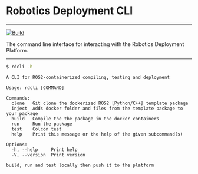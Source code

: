 # Robotics Deployment CLI

--- 

[![Build](https://github.com/Robotics-Deployment/cli/actions/workflows/build.yml/badge.svg)](https://github.com/Robotics-Deployment/cli/actions/workflows/build.yml)

The command line interface for interacting with the Robotics Deployment Platform.

---

```bash
$ rdcli -h
```

```
A CLI for ROS2-containerized compiling, testing and deployment

Usage: rdcli [COMMAND]

Commands:
  clone   Git clone the dockerized ROS2 [Python/C++] template package
  inject  Adds docker folder and files from the template package to your package
  build   Compile the the package in the docker containers
  run     Run the package
  test    Colcon test
  help    Print this message or the help of the given subcommand(s)

Options:
  -h, --help     Print help
  -V, --version  Print version

build, run and test locally then push it to the platform
```
